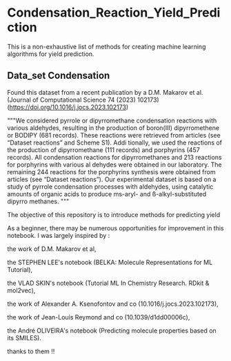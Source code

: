 # Condensation_Reaction_Yield_Prediction

This is a non-exhaustive list of methods for creating machine learning algorithms for yield prediction.

## Data_set Condensation 
Found this dataset from a recent publication by a D.M. Makarov et al. (Journal of Computational Science 74 (2023) 102173) (https://doi.org/10.1016/j.jocs.2023.102173)

"""We considered pyrrole or dipyrromethane condensation reactions with various aldehydes, resulting in the production of boron(III) dipyrromethene or BODIPY (681 records). These reactions were retrieved from articles (see “Dataset reactions” and Scheme S1). Addi tionally, we used the reactions of the production of dipyrromethane (111 records) and porphyrins (457 records). All condensation reactions for dipyrromethanes and 213 reactions for porphyrins with various al dehydes were obtained in our laboratory. The remaining 244 reactions for the porphyrins synthesis were obtained from articles (see “Dataset reactions”). Our experimental dataset is based on a study of pyrrole condensation processes with aldehydes, using catalytic amounts of organic acids to produce ms-aryl- and ß-alkyl-substituted dipyrro methanes. """

The objective of this repository is to introduce methods for predicting yield

As a beginner, there may be numerous opportunities for improvement in this notebook. I was largely inspired by :

the work of D.M. Makarov et al,

the STEPHEN LEE's notebook (BELKA: Molecule Representations for ML Tutorial),

the VLAD SKIN's notebook (Tutorial ML In Chemistry Research. RDkit & mol2vec),

the work of Alexander A. Ksenofontov and co (10.1016/j.jocs.2023.102173),

the work of Jean-Louis Reymond and co (10.1039/d1dd00006c), 

the André OLIVEIRA's notebook (Predicting molecule properties based on its SMILES).

thanks to them !! 
